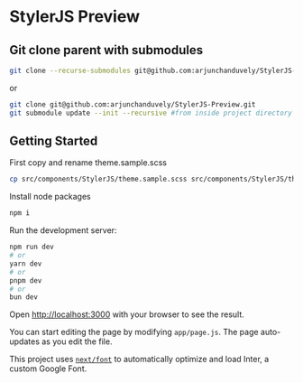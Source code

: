 # StylerJS Preview

## Git clone parent with submodules

```bash
git clone --recurse-submodules git@github.com:arjunchanduvely/StylerJS-Preview.git
```
or

```bash
git clone git@github.com:arjunchanduvely/StylerJS-Preview.git
git submodule update --init --recursive #from inside project directory
```

## Getting Started

First copy and rename theme.sample.scss
```bash
cp src/components/StylerJS/theme.sample.scss src/components/StylerJS/theme.scss
```

Install node packages
```bash
npm i
```

Run the development server:

```bash
npm run dev
# or
yarn dev
# or
pnpm dev
# or
bun dev
```

Open [http://localhost:3000](http://localhost:3000) with your browser to see the result.

You can start editing the page by modifying `app/page.js`. The page auto-updates as you edit the file.

This project uses [`next/font`](https://nextjs.org/docs/basic-features/font-optimization) to automatically optimize and load Inter, a custom Google Font.